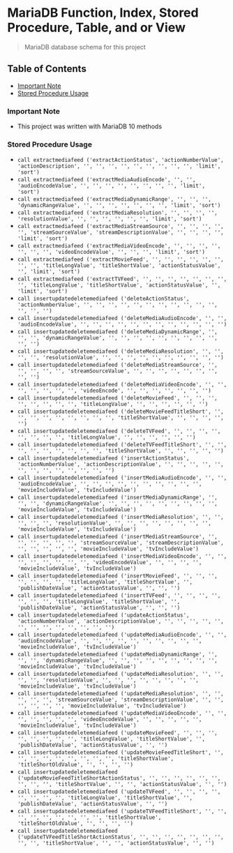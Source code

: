 # MariaDB Function, Index, Stored Procedure, Table, and or View
> MariaDB database schema for this project

## Table of Contents
* [Important Note](#important-note)
* [Stored Procedure Usage](#stored-procedure-usage)

### **Important Note**
* This project was written with MariaDB 10 methods

### Stored Procedure Usage
* `call extractmediafeed ('extractActionStatus', 'actionNumberValue', 'actionDescription', '', '', '', '', '', '', '', '', '', 'limit', 'sort')`
* `call extractmediafeed ('extractMediaAudioEncode', '', '', 'audioEncodeValue', '', '', '', '', '', '', '', '', 'limit', 'sort')`
* `call extractmediafeed ('extractMediaDynamicRange', '', '', '', 'dynamicRangeValue', '', '', '', '', '', '', '', 'limit', 'sort')`
* `call extractmediafeed ('extractMediaResolution', '', '', '', '', 'resolutionValue', '', '', '', '', '', '', 'limit', 'sort')`
* `call extractmediafeed ('extractMediaStreamSource', '', '', '', '', '', 'streamSourceValue', 'streamDescriptionValue', '', '', '', '', 'limit', 'sort')`
* `call extractmediafeed ('extractMediaVideoEncode', '', '', '', '', '', '', '', 'videoEncodeValue', '', '', '', 'limit', 'sort')`
* `call extractmediafeed ('extractMovieFeed', '', '', '', '', '', '', '', '', 'titleLongValue', 'titleShortValue', 'actionStatusValue', '', 'limit', 'sort')`
* `call extractmediafeed ('extractTVFeed', '', '', '', '', '', '', '', '', 'titleLongValue', 'titleShortValue', 'actionStatusValue', '', 'limit', 'sort')`
* `call insertupdatedeletemediafeed ('deleteActionStatus', 'actionNumberValue', '', '', '', '', '', '', '', '', '', '', '', '', '', '')`
* `call insertupdatedeletemediafeed ('deleteMediaAudioEncode', '', '', 'audioEncodeValue', '', '', '', '', '', '', '', '', '', '', '', '')`
* `call insertupdatedeletemediafeed ('deleteMediaDynamicRange', '', '', '', 'dynamicRangeValue', '', '', '', '', '', '', '', '', '', '', '')`
* `call insertupdatedeletemediafeed ('deleteMediaResolution', '', '', '', '', 'resolutionValue', '', '', '', '', '', '', '', '', '', '')`
* `call insertupdatedeletemediafeed ('deleteMediaStreamSource', '', '', '', '', '', 'streamSourceValue', '', '', '', '', '', '', '', '', '')`
* `call insertupdatedeletemediafeed ('deleteMediaVideoEncode', '', '', '', '', '', '', '', 'videoEncode', '', '', '', '', '', '', '')`
* `call insertupdatedeletemediafeed ('deleteMovieFeed', '', '', '', '', '', '', '', '', 'titleLongValue', '', '', '', '', '', '')`
* `call insertupdatedeletemediafeed ('deleteMovieFeedTitleShort', '', '', '', '', '', '', '', '', '', 'titleShortValue', '', '', '', '', '')`
* `call insertupdatedeletemediafeed ('deleteTVFeed', '', '', '', '', '', '', '', '', 'titleLongValue', '', '', '', '', '', '')`
* `call insertupdatedeletemediafeed ('deleteTVFeedTitleShort', '', '', '', '', '', '', '', '', '', 'titleShortValue', '', '', '', '', '')`
* `call insertupdatedeletemediafeed ('insertActionStatus', 'actionNumberValue', 'actionDescriptionValue', '', '', '', '', '', '', '', '', '', '', '', '', '')`
* `call insertupdatedeletemediafeed ('insertMediaAudioEncode', '', '', 'audioEncodeValue', '', '', '', '', '', '', '', '', '', '', 'movieIncludeValue', 'tvIncludeValue')`
* `call insertupdatedeletemediafeed ('insertMediaDynamicRange', '', '', '', 'dynamicRangeValue', '', '', '', '', '', '', '', '', '', 'movieIncludeValue', 'tvIncludeValue')`
* `call insertupdatedeletemediafeed ('insertMediaResolution', '', '', '', '', '', 'resolutionValue', '', '', '', '', '', '', '', '', 'movieIncludeValue', 'tvIncludeValue')`
* `call insertupdatedeletemediafeed ('insertMediaStreamSource', '', '', '', '', '', '', 'streamSourceValue', 'streamDescriptionValue', '', '', '', '', '', 'movieIncludeValue', 'tvIncludeValue')`
* `call insertupdatedeletemediafeed ('insertMediaVideoEncode', '', '', '', '', '', '', '', '', 'videoEncodeValue', '', '', '', '', 'movieIncludeValue', 'tvIncludeValue')`
* `call insertupdatedeletemediafeed ('insertMovieFeed', '', '', '', '', '', '', '', 'titleLongValue', 'titleShortValue', '', 'publishDateValue', 'actionStatusValue', '', '', '')`
* `call insertupdatedeletemediafeed ('insertTVFeed', '', '', '', '', '', '', '', 'titleLongValue', 'titleShortValue', '', 'publishDateValue', 'actionStatusValue', '', '', '')`
* `call insertupdatedeletemediafeed ('updateActionStatus', 'actionNumberValue', 'actionDescriptionValue', '', '', '', '', '', '', '', '', '', '', '', '', '')`
* `call insertupdatedeletemediafeed ('updateMediaAudioEncode', '', '', 'audioEncodeValue', '', '', '', '', '', '', '', '', '', '', 'movieIncludeValue', 'tvIncludeValue')`
* `call insertupdatedeletemediafeed ('updateMediaDynamicRange', '', '', '', 'dynamicRangeValue', '', '', '', '', '', '', '', '', '', 'movieIncludeValue', 'tvIncludeValue')`
* `call insertupdatedeletemediafeed ('updateMediaResolution', '', '', '', '', 'resolutionValue', '', '', '', '', '', '', '', '', 'movieIncludeValue', 'tvIncludeValue')`
* `call insertupdatedeletemediafeed ('updateMediaResolution', '', '', '', '', '', 'streamSourceValue', 'streamDescriptionValue', '', '', '', '', '', '', 'movieIncludeValue', 'tvIncludeValue')`
* `call insertupdatedeletemediafeed ('updateMediaVideoEncode', '', '', '', '', '', '', '', 'videoEncodeValue', '', '', '', '', '', 'movieIncludeValue', 'tvIncludeValue')`
* `call insertupdatedeletemediafeed ('updateMovieFeed', '', '', '', '', '', '', '', '', 'titleLongValue', 'titleShortValue', '', 'publishDateValue', 'actionStatusValue', '', '')`
* `call insertupdatedeletemediafeed ('updateMovieFeedTitleShort', '', '', '', '', '', '', '', '', '', 'titleShortValue', 'titleShortOldValue', '', '', '', '')`
* `call insertupdatedeletemediafeed ('updateMovieFeedTitleShortActionStatus', '', '', '', '', '', '', '', '', '', 'titleShortValue', '', '', 'actionStatusValue', '', '')`
* `call insertupdatedeletemediafeed ('updateTVFeed', '', '', '', '', '', '', '', '', 'titleLongValue', 'titleShortValue', '', 'publishDateValue', 'actionStatusValue', '', '')`
* `call insertupdatedeletemediafeed ('updateTVFeedTitleShort', '', '', '', '', '', '', '', '', '', 'titleShortValue', 'titleShortOldValue', '', '', '', '')`
* `call insertupdatedeletemediafeed ('updateTVFeedTitleShortActionStatus', '', '', '', '', '', '', '', '', '', 'titleShortValue', '', '', 'actionStatusValue', '', '')`
